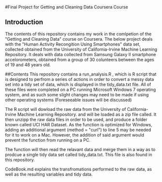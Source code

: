 #Final Project for Getting and Cleaning Data Coursera Course

## Introduction

The contents of this repository contains my work in the comlpetion of the "Getting and Cleaning Data" course on Coursera. The below project deals with the "Human Activity Recongition Using Smartphones" data set, collected obtained from the University of California-Irvine Machine Learning Repository. It deals with data collected from Samsung Galaxy II smartphone accelorometers, obtained from a group of 30 colunteers between the ages of 19 and 48 years old.

##Contents
This repository contains a run_analysis.R , which is R script that is designed to perfrom a series of actions in order to convert a messy data set into a tidy set of data, which is displayed in the tidy_data.txt file. All of these files were completed on a PC running Microsoft Windows 7 operating system, and as such some slight changes may need to be made if using other operating systems (Foreseeable issues will be discussed) 

The R script will dowload the raw data from the University of California-Irvine Machine Learning Repository. and will be loaded as a zip file called. It then unzipp the raw data files in order to be used, and produce a folder known called UCI HAR Dataset. As the function is optimized for Windows, adding an additional argument (method = "curl") to line 5 may be needed for it to work on a Mac. However, the addition of said argument would prevent the function from running on a PC.

The function will then read the relavant data and merge them in a way as to prodcue a single tidy data set called tidy_data.txt. This file is also found in this repository.

CodeBook.md explains the transfromations performed to the raw data, as well as the resulting variables and tidy data.  
